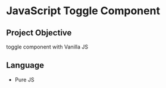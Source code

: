 # JavaScript Toggle Component

## Project Objective

toggle component with Vanilla JS 

## Language

* Pure JS





